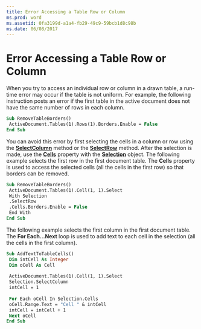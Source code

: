 ```yaml
---
title: Error Accessing a Table Row or Column
ms.prod: word
ms.assetid: 0fa3199d-a1a4-fb29-49c9-59bcb1d8c98b
ms.date: 06/08/2017
---
```



# Error Accessing a Table Row or Column

When you try to access an individual row or column in a drawn table, a run-time error may occur if the table is not uniform. For example, the following instruction posts an error if the first table in the active document does not have the same number of rows in each column.


```vb
Sub RemoveTableBorders() 
 ActiveDocument.Tables(1).Rows(1).Borders.Enable = False 
End Sub
```


You can avoid this error by first selecting the cells in a column or row using the  **[SelectColumn](../../../api/Word.Selection.SelectColumn.md)** method or the  **[SelectRow](../../../api/Word.Selection.SelectRow.md)** method. After the selection is made, use the  **[Cells](../../../api/Word.Selection.Cells.md)** property with the  **[Selection](../../../api/Word.Selection.md)** object. The following example selects the first row in the first document table. The  **Cells** property is used to access the selected cells (all the cells in the first row) so that borders can be removed.




```vb
Sub RemoveTableBorders() 
 ActiveDocument.Tables(1).Cell(1, 1).Select 
 With Selection 
 .SelectRow 
 .Cells.Borders.Enable = False 
 End With 
End Sub
```

The following example selects the first column in the first document table. The  **For Each...Next** loop is used to add text to each cell in the selection (all the cells in the first column).



```vb
Sub AddTextToTableCells() 
 Dim intCell As Integer 
 Dim oCell As Cell 
 
 ActiveDocument.Tables(1).Cell(1, 1).Select 
 Selection.SelectColumn 
 intCell = 1 
 
 For Each oCell In Selection.Cells 
 oCell.Range.Text = "Cell " & intCell 
 intCell = intCell + 1 
 Next oCell 
End Sub
```


